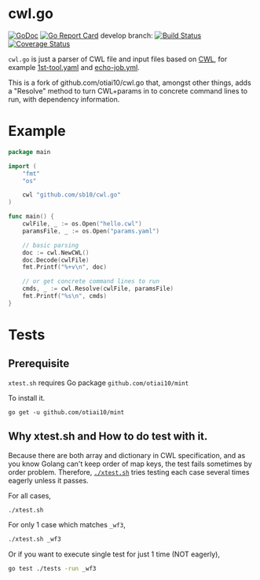 # cwl.go

[![GoDoc](https://godoc.org/github.com/sb10/cwl.go?status.svg)](https://godoc.org/github.com/sb10/cwl.go)
[![Go Report Card](https://goreportcard.com/badge/github.com/sb10/cwl.go)](https://goreportcard.com/report/github.com/sb10/cwl.go)
develop branch:
[![Build Status](https://travis-ci.org/sb10/cwl.go?branch=develop)](https://travis-ci.org/sb10/cwl.go)
[![Coverage Status](https://coveralls.io/repos/github/sb10/cwl.go/badge.svg?branch=develop)](https://coveralls.io/github/sb10/cwl.go?branch=develop)

`cwl.go` is just a parser of CWL file and input files based on [CWL](https://github.com/common-workflow-language/common-workflow-language), for example [1st-tool.yaml](https://github.com/common-workflow-language/common-workflow-language/blob/master/v1.0/examples/1st-tool.cwl) and [echo-job.yml](https://github.com/common-workflow-language/common-workflow-language/blob/master/v1.0/examples/echo-job.yml).

This is a fork of github.com/otiai10/cwl.go that, amongst other things, adds a
"Resolve" method to turn CWL+params in to concrete command lines to run, with
dependency information.

# Example

```go
package main

import (
	"fmt"
	"os"

	cwl "github.com/sb10/cwl.go"
)

func main() {
	cwlFile, _ := os.Open("hello.cwl")
	paramsFile, _ := os.Open("params.yaml")

	// basic parsing
	doc := cwl.NewCWL()
	doc.Decode(cwlFile)
	fmt.Printf("%+v\n", doc)

	// or get concrete command lines to run
	cmds, _ := cwl.Resolve(cwlFile, paramsFile)
	fmt.Printf("%s\n", cmds)
}
```

# Tests

## Prerequisite

`xtest.sh` requires Go package `github.com/otiai10/mint`

To install it.

```
go get -u github.com/otiai10/mint
```

## Why xtest.sh and How to do test with it.

Because there are both array and dictionary in CWL specification, and as you know Golang can't keep order of map keys, the test fails sometimes by order problem. Therefore, [`./xtest.sh`](https://github.com/sb10/cwl.go/blob/master/xtest.sh) tries testing each case several times eagerly unless it passes.

For all cases,

```sh
./xtest.sh
```

For only 1 case which matches `_wf3`,

```sh
./xtest.sh _wf3
```

Or if you want to execute single test for just 1 time (NOT eagerly),

```sh
go test ./tests -run _wf3
```
